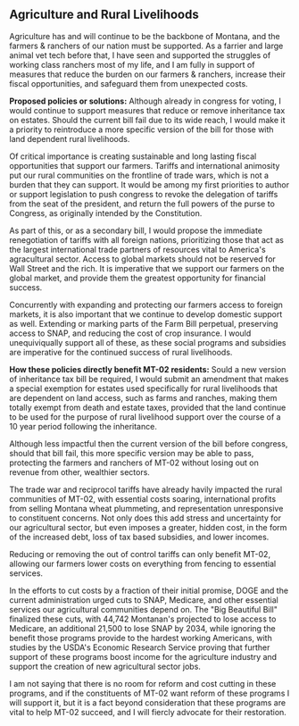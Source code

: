 ## Agriculture and Rural Livelihoods
Agriculture has and will continue to be the backbone of Montana, and the farmers & ranchers of our nation must be supported. As a farrier and large animal vet tech before that, I have seen and supported the struggles of working class ranchers most of my life, and I am fully in support of measures that reduce the burden on our farmers & ranchers, increase their fiscal opportunities, and safeguard them from unexpected costs.


**Proposed policies or solutions:**
Although already in congress for voting, I would continue to support measures that reduce or remove inheritance tax on estates. Should the current bill fail due to its wide reach, I would make it a priority to reintroduce a more specific version of the bill for those with land dependent rural livelihoods.

Of critical importance is creating sustainable and long lasting fiscal opportunities that support our farmers. Tariffs and international animosity put our rural communities on the frontline of trade wars, which is not a burden that they can support. It would be among my first priorities to author or support legislation to push congress to revoke the delegation of tariffs from the seat of the president, and return the full powers of the purse to Congress, as originally intended by the Constitution.

As part of this, or as a secondary bill, I would propose the immediate renegotiation of tariffs with all foreign nations, prioritizing those that act as the largest international trade partners of resources vital to America's agracultural sector. Access to global markets should not be reserved for Wall Street and the rich. It is imperative that we support our farmers on the global market, and provide them the greatest opportunity for financial success.

Concurrently with expanding and protecting our farmers access to foreign markets, it is also important that we continue to develop domestic support as well. Extending or marking parts of the Farm Bill perpetual, preserving access to SNAP, and reducing the cost of crop insurance. I would unequiviqually support all of these, as these social programs and subsidies are imperative for the continued success of rural livelihoods.


**How these policies directly benefit MT-02 residents:**
Sould a new version of inheritance tax bill be required, I would submit an amendment that makes a special exemption for estates used specifically for rural livelihoods that are dependent on land access, such as farms and ranches, making them totally exempt from death and estate taxes, provided that the land continue to be used for the purpose of rural livelihood support over the course of a 10 year period following the inheritance.

Although less impactful then the current version of the bill before congress, should that bill fail, this more specific version may be able to pass, protecting the farmers and ranchers of MT-02 without losing out on revenue from other, wealthier sectors.

The trade war and reciprocol tariffs have already havily impacted the rural communities of MT-02, with essential costs soaring, international profits from selling Montana wheat plummeting, and representation unresponsive to constituent concerns. Not only does this add stress and uncertainty for our agricultural sector, but even imposes a greater, hidden cost, in the form of the increased debt, loss of tax based subsidies, and lower incomes.

Reducing or removing the out of control tariffs can only benefit MT-02, allowing our farmers lower costs on everything from fencing to essential services.

In the efforts to cut costs by a fraction of their initial promise, DOGE and the current administration urged cuts to SNAP, Medicare, and other essential services our agricultural communities depend on. The "Big Beautiful Bill" finalized these cuts, with 44,742 Montanan's projected to lose access to Medicare, an additional 21,500 to lose SNAP by 2034, while ignoring the benefit those programs provide to the hardest working Americans, with studies by the USDA's Economic Research Service proving that further support of these programs boost income for the agriculture industry and support the creation of new agricultural sector jobs. 

I am not saying that there is no room for reform and cost cutting in these programs, and if the constituents of MT-02 want reform of these programs I will support it, but it is a fact beyond consideration that these programs are vital to help MT-02 succeed, and I will fiercly advocate for their restoration.